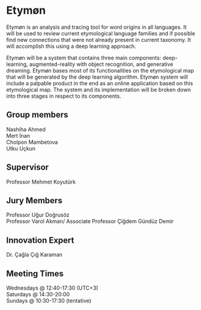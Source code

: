 # Etymøn
Etymøn is an analysis and tracing tool for word origins in all languages. It will be used to review current etymological language families and if possible find new connections that were not already present in current taxonomy. It will accomplish this using a deep learning approach.

Etymøn will be a system that contains three main components: deep-learning, augmented-reality with object recognition, and generative dreaming. Etymøn bases most of its functionalities on the etymological map that will be generated by the deep learning algorithm. Etymøn system will include a palpable product in the end as an online application based on this etymological map. The system and its implementation will be broken down into three stages in respect to its components.

## Group members
Nashiha Ahmed\
Mert İnan\
Cholpon Mambetova\
Utku Uçkun

## Supervisor
Professor Mehmet Koyutürk

## Jury Members
Professor Uğur Doğrusöz\
Professor Varol Akman/ Associate Professor Çiğdem Gündüz Demir

## Innovation Expert
Dr. Çağla Çığ Karaman

## Meeting Times
Wednesdays @ 12:40-17:30 (UTC+3)\
Saturdays @ 14:30-20:00 \
Sundays @ 10:30-17:30 (tentative)

